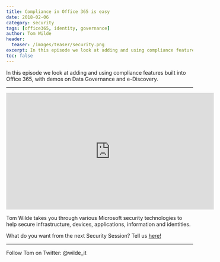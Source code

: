 ```yaml
---
title: Compliance in Office 365 is easy
date: 2018-02-06
category: security
tags: [office365, identity, governance]
author: Tom Wilde
header:
  teaser: /images/teaser/security.png
excerpt: In this episode we look at adding and using compliance features built into Office 365, with demos on Data Governance and e-Discovery.
toc: false
---
```


In this episode we look at adding and using compliance features built into Office 365, with demos on Data Governance and e-Discovery.

----------

<iframe width="560" height="315" src="https://www.youtube.com/embed/BdPF3PZ2ufM" frameborder="0" allow="autoplay; encrypted-media" allowfullscreen></iframe>

Tom Wilde takes you through various Microsoft security technologies to help secure infrastructure, devices, applications, information and identities. 

What do you want from the next Security Session? Tell us [here!](http://aka.ms/SecuritySessionVote)

----------

Follow Tom on Twitter: @wilde_it